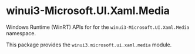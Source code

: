 <!-- warning: Please don't edit this file. It was automatically generated. -->

# winui3-Microsoft.UI.Xaml.Media

Windows Runtime (WinRT) APIs for for the `winui3-Microsoft.UI.Xaml.Media` namespace.

This package provides the `winui3.microsoft.ui.xaml.media` module.
